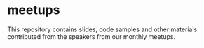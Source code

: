 # meetups
This repository contains slides, code samples and other materials contributed from the speakers from our monthly meetups.
